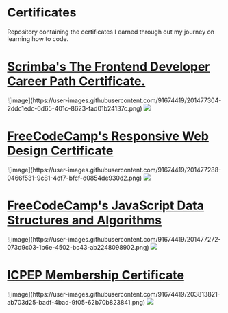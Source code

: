 # Certificates
Repository containing the certificates I earned through out my journey on learning how to code.

<h1><a href="https://scrimba.com/certificate/uv3wKYSz/gfrontend">Scrimba's The Frontend Developer Career Path Certificate.</a></h1>
![image](https://user-images.githubusercontent.com/91674419/201477304-2ddc1edc-6d65-401c-8623-fad01b24137c.png)
<img src="https://user-images.githubusercontent.com/91674419/201477304-2ddc1edc-6d65-401c-8623-fad01b24137c.png"/>


<h1><a href="https://www.freecodecamp.org/certification/fcc1fc2d239-d0fd-4313-8b14-23608cacb5f9/responsive-web-design">FreeCodeCamp's Responsive Web Design Certificate</a></h1>
![image](https://user-images.githubusercontent.com/91674419/201477288-0466f531-9c81-4df7-bfcf-d0854de930d2.png)
<img src="https://user-images.githubusercontent.com/91674419/201477288-0466f531-9c81-4df7-bfcf-d0854de930d2.png"/>


<h1><a href="https://www.freecodecamp.org/certification/fcc1fc2d239-d0fd-4313-8b14-23608cacb5f9/responsive-web-design">FreeCodeCamp's JavaScript Data Structures and Algorithms </a></h1>
![image](https://user-images.githubusercontent.com/91674419/201477272-073d9c03-1b6e-4502-bc43-ab2248098902.png)
<img src="https://user-images.githubusercontent.com/91674419/201477272-073d9c03-1b6e-4502-bc43-ab2248098902.png"/>

<h1><a href="[Batangas State University The National Engineering University - Alangilan .SE Membership De Rama Charles Noah.pdf](https://github.com/NoahCrown/Certificates/files/10085540/Batangas.State.University.The.National.Engineering.University.-.Alangilan.SE.Membership.De.Rama.Charles.Noah.pdf)
">ICPEP Membership Certificate</a></h1>
![image](https://user-images.githubusercontent.com/91674419/203813821-ab703d25-badf-4bad-9f05-62b70b823841.png)
<img src="https://i.imgur.com/M96jakO.png
"/>

